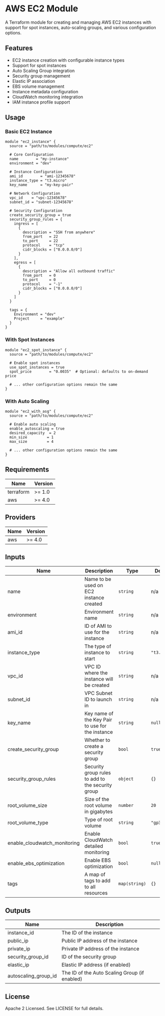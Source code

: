 # AWS EC2 Module

A Terraform module for creating and managing AWS EC2 instances with support for spot instances, auto-scaling groups, and various configuration options.

## Features

- EC2 instance creation with configurable instance types
- Support for spot instances
- Auto Scaling Group integration
- Security group management
- Elastic IP association
- EBS volume management
- Instance metadata configuration
- CloudWatch monitoring integration
- IAM instance profile support

## Usage

### Basic EC2 Instance

```hcl
module "ec2_instance" {
  source = "path/to/modules/compute/ec2"

  # Core Configuration
  name        = "my-instance"
  environment = "dev"

  # Instance Configuration
  ami_id        = "ami-12345678"
  instance_type = "t3.micro"
  key_name      = "my-key-pair"

  # Network Configuration
  vpc_id    = "vpc-12345678"
  subnet_id = "subnet-12345678"

  # Security Configuration
  create_security_group = true
  security_group_rules = {
    ingress = [
      {
        description = "SSH from anywhere"
        from_port   = 22
        to_port     = 22
        protocol    = "tcp"
        cidr_blocks = ["0.0.0.0/0"]
      }
    ],
    egress = [
      {
        description = "Allow all outbound traffic"
        from_port   = 0
        to_port     = 0
        protocol    = "-1"
        cidr_blocks = ["0.0.0.0/0"]
      }
    ]
  }

  tags = {
    Environment = "dev"
    Project     = "example"
  }
}
```

### With Spot Instances

```hcl
module "ec2_spot_instance" {
  source = "path/to/modules/compute/ec2"

  # Enable spot instances
  use_spot_instances = true
  spot_price        = "0.0035"  # Optional: defaults to on-demand price

  # ... other configuration options remain the same
}
```

### With Auto Scaling

```hcl
module "ec2_with_asg" {
  source = "path/to/modules/compute/ec2"

  # Enable auto scaling
  enable_autoscaling = true
  desired_capacity  = 2
  min_size         = 1
  max_size         = 4

  # ... other configuration options remain the same
}
```

## Requirements

| Name | Version |
|------|---------|
| terraform | >= 1.0 |
| aws | >= 4.0 |

## Providers

| Name | Version |
|------|---------|
| aws | >= 4.0 |

## Inputs

| Name | Description | Type | Default | Required |
|------|-------------|------|---------|:--------:|
| name | Name to be used on EC2 instance created | `string` | n/a | yes |
| environment | Environment name | `string` | n/a | yes |
| ami_id | ID of AMI to use for the instance | `string` | n/a | yes |
| instance_type | The type of instance to start | `string` | `"t3.micro"` | no |
| vpc_id | VPC ID where the instance will be created | `string` | n/a | yes |
| subnet_id | VPC Subnet ID to launch in | `string` | n/a | yes |
| key_name | Key name of the Key Pair to use for the instance | `string` | `null` | no |
| create_security_group | Whether to create a security group | `bool` | `true` | no |
| security_group_rules | Security group rules to add to the security group | `object` | `{}` | no |
| root_volume_size | Size of the root volume in gigabytes | `number` | `20` | no |
| root_volume_type | Type of root volume | `string` | `"gp3"` | no |
| enable_cloudwatch_monitoring | Enable CloudWatch detailed monitoring | `bool` | `true` | no |
| enable_ebs_optimization | Enable EBS optimization | `bool` | `null` | no |
| tags | A map of tags to add to all resources | `map(string)` | `{}` | no |

## Outputs

| Name | Description |
|------|-------------|
| instance_id | The ID of the instance |
| public_ip | Public IP address of the instance |
| private_ip | Private IP address of the instance |
| security_group_id | ID of the security group |
| elastic_ip | Elastic IP address (if enabled) |
| autoscaling_group_id | The ID of the Auto Scaling Group (if enabled) |

## License

Apache 2 Licensed. See LICENSE for full details.
